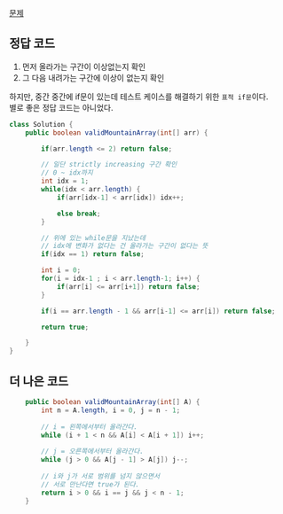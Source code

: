 [문제](https://leetcode.com/problems/valid-mountain-array/description/)


## 정답 코드 

1) 먼저 올라가는 구간이 이상없는지 확인 
2) 그 다음 내려가는 구간에 이상이 없는지 확인 

하지만, 중간 중간에 if문이 있는데 테스트 케이스를 해결하기 위한 `표적 if문`이다.  
별로 좋은 정답 코드는 아니었다.

``` java
class Solution {
    public boolean validMountainArray(int[] arr) {

        if(arr.length <= 2) return false; 

        // 일단 strictly increasing 구간 확인 
        // 0 ~ idx까지 
        int idx = 1; 
        while(idx < arr.length) {
            if(arr[idx-1] < arr[idx]) idx++;

            else break; 
        }

        // 위에 있는 while문을 지났는데 
        // idx에 변화가 없다는 건 올라가는 구간이 없다는 뜻 
        if(idx == 1) return false; 

        int i = 0;
        for(i = idx-1 ; i < arr.length-1; i++) {
            if(arr[i] <= arr[i+1]) return false; 
        }

        if(i == arr.length - 1 && arr[i-1] <= arr[i]) return false; 

        return true; 

    }
}
```

## 더 나은 코드

``` java
    public boolean validMountainArray(int[] A) {
        int n = A.length, i = 0, j = n - 1;
        
        // i = 왼쪽에서부터 올라간다. 
        while (i + 1 < n && A[i] < A[i + 1]) i++;
        
        // j = 오른쪽에서부터 올라간다.
        while (j > 0 && A[j - 1] > A[j]) j--;
        
        // i와 j가 서로 범위를 넘지 않으면서
        // 서로 만난다면 true가 된다. 
        return i > 0 && i == j && j < n - 1;
    }
```






